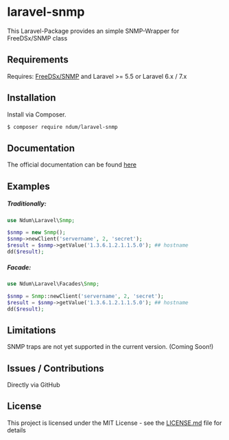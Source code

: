 # laravel-snmp

This Laravel-Package provides an simple SNMP-Wrapper for FreeDSx/SNMP class

## Requirements

Requires: [FreeDSx/SNMP](https://github.com/FreeDSx/SNMP) and Laravel >= 5.5 or Laravel 6.x / 7.x

## Installation
Install via Composer.

```bash
$ composer require ndum/laravel-snmp
```

## Documentation

The official documentation can be found [here](https://github.com/FreeDSx/SNMP#documentation)

## Examples

##### Traditionally:

```php
use Ndum\Laravel\Snmp;

$snmp = new Snmp();
$snmp->newClient('servername', 2, 'secret');
$result = $snmp->getValue('1.3.6.1.2.1.1.5.0'); ## hostname
dd($result);
```

##### Facade:
```php
use Ndum\Laravel\Facades\Snmp;

$snmp = Snmp::newClient('servername', 2, 'secret');
$result = $snmp->getValue('1.3.6.1.2.1.1.5.0'); ## hostname
dd($result);
```

## Limitations

SNMP traps are not yet supported in the current version. (Coming Soon!)

## Issues / Contributions

Directly via GitHub

## License

This project is licensed under the MIT License - see the [LICENSE.md](LICENSE.md) file for details

